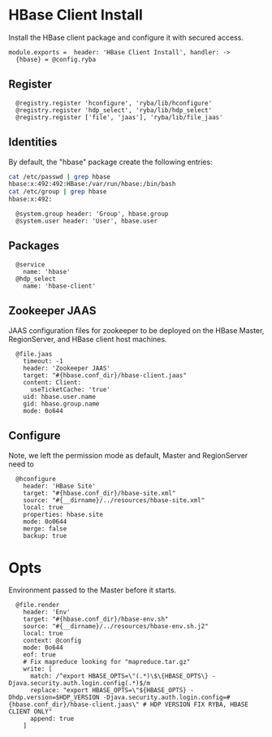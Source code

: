 
# HBase Client Install

Install the HBase client package and configure it with secured access.

    module.exports =  header: 'HBase Client Install', handler: ->
      {hbase} = @config.ryba

## Register

      @registry.register 'hconfigure', 'ryba/lib/hconfigure'
      @registry.register 'hdp_select', 'ryba/lib/hdp_select'
      @registry.register ['file', 'jaas'], 'ryba/lib/file_jaas'

## Identities

By default, the "hbase" package create the following entries:

```bash
cat /etc/passwd | grep hbase
hbase:x:492:492:HBase:/var/run/hbase:/bin/bash
cat /etc/group | grep hbase
hbase:x:492:
``` 

      @system.group header: 'Group', hbase.group
      @system.user header: 'User', hbase.user

## Packages

      @service
        name: 'hbase'
      @hdp_select
        name: 'hbase-client'

## Zookeeper JAAS

JAAS configuration files for zookeeper to be deployed on the HBase Master,
RegionServer, and HBase client host machines.

      @file.jaas
        timeout: -1
        header: 'Zookeeper JAAS'
        target: "#{hbase.conf_dir}/hbase-client.jaas"
        content: Client:
          useTicketCache: 'true'
        uid: hbase.user.name
        gid: hbase.group.name
        mode: 0o644

## Configure

Note, we left the permission mode as default, Master and RegionServer need to

      @hconfigure
        header: 'HBase Site'
        target: "#{hbase.conf_dir}/hbase-site.xml"
        source: "#{__dirname}/../resources/hbase-site.xml"
        local: true
        properties: hbase.site
        mode: 0o0644
        merge: false
        backup: true

# Opts

Environment passed to the Master before it starts.

      @file.render
        header: 'Env'
        target: "#{hbase.conf_dir}/hbase-env.sh"
        source: "#{__dirname}/../resources/hbase-env.sh.j2"
        local: true
        context: @config
        mode: 0o644
        eof: true
        # Fix mapreduce looking for "mapreduce.tar.gz"
        write: [
          match: /^export HBASE_OPTS=\"(.*)\$\{HBASE_OPTS\} -Djava.security.auth.login.config(.*)$/m
          replace: "export HBASE_OPTS=\"${HBASE_OPTS} -Dhdp.version=$HDP_VERSION -Djava.security.auth.login.config=#{hbase.conf_dir}/hbase-client.jaas\" # HDP VERSION FIX RYBA, HBASE CLIENT ONLY"
          append: true
        ]
